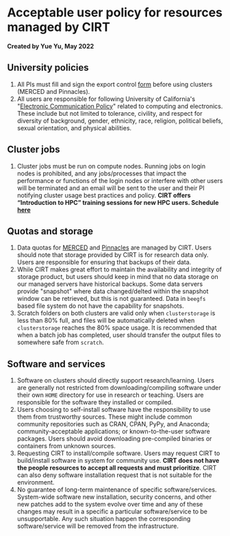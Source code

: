 # Acceptable user policy for resources managed by CIRT

**Created by Yue Yu, May 2022**

## University policies
1. All PIs must fill and sign the export control [form](https://ucmerced.app.box.com/s/e6pmv4cv59tz76aat5re1kzvg23c0s09) before using clusters (MERCED and Pinnacles).
2. All users are responsible for following University of California's "[Electronic Communication Policy](https://policy.ucop.edu/doc/7000470/ElectronicCommunications)" related to computing and electronics. These include but not limited to tolerance, civility, and respect for diversity of background, gender, ethnicity, race, religion, political beliefs, sexual orientation, and physical abilities.
   

## Cluster jobs
1. Cluster jobs must be run on compute nodes. Running jobs on login nodes is prohibited, and any jobs/processes that impact the performance or functions of the login nodes or interfere with other users will be terminated and an email will be sent to the user and their PI notifying cluster usage best practices and policy. **CIRT offers “Introduction to HPC” training sessions for new HPC users. Schedule [here](https://ucmerced.service-now.com/servicehub?id=public_kb_article&sys_id=3c3ee9ff1b67a0543a003112cd4bcb13&form_id=06da3f8edbfc08103c4d56f3ce9619f4)**


## Quotas and storage
1. Data quotas for [MERCED](accessMerced.md) and [Pinnacles](accessPinnacles.md) are managed by CIRT. Users should note that storage provided by CIRT is for research data only. Users are responsible for ensuring that backups of their data.
2. While CIRT makes great effort to maintain the availability and integrity of storage product, but users should keep in mind that no data storage on our managed servers have historical backups. Some data servers provide "snapshot" where data changed/delted within the snapshot window can be retrieved, but this is not guaranteed. Data in `beegfs` based file system do not have the capability for snapshots. 
3. Scratch folders on both clusters are valid only when `clusterstorage` is less than 80% full, and files will be automatically deleted when `clusterstorage` reaches the 80% space usage. It is recommended that when a batch job has completed, user should transfer the output files to somewhere safe from `scratch`. 


## Software and services
1. Software on clusters should directly support research/learning. Users are generally not restricted from downloading/compiling software under their own `HOME` directory for use in research or teaching. Users are responsible for the software they installed or compiled.
2. Users choosing to self-install software have the responsibility to use them from trustworthy sources. These might include common community repositories such as CRAN, CPAN, PyPy, and Anaconda; community-acceptable applications; or known-to-the-user software packages. Users should avoid downloading pre-compiled binaries or containers from unknown sources.
3. Requesting CIRT to install/compile software. Users may request CIRT to build/install software in system for community use. **CIRT does not have the people resources to accept all requests and must prioritize**. CIRT can also deny software installation request that is not suitable for the environment.
4. No guarantee of long-term maintenance of specific software/services. System-wide software new installation, security concerns, and other new patches add to the system evolve over time and any of these changes may result in a specific a particular software/service to be unsupportable. Any such situation happen the corresponding software/service will be removed from the infrastructure.
